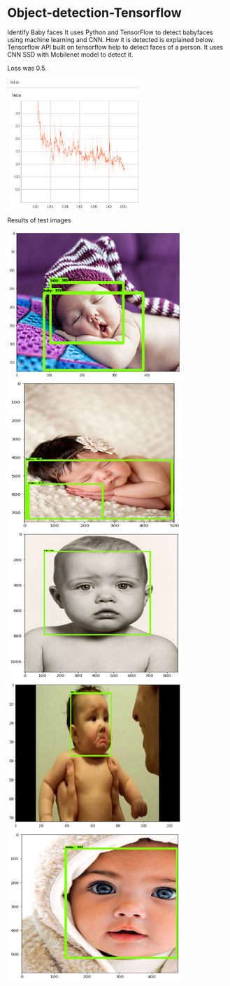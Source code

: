 # Object-detection-Tensorflow
<p>Identify Baby faces 
It uses Python and TensorFlow to detect babyfaces using machine learning and CNN.
How it is detected is explained below. Tensorflow API built on tensorflow help to detect faces of a person. It uses CNN SSD with Mobilenet model to detect it. </p>
<p>Loss was 0.5. </p>

<img src="https://github.com/abhikghosh12/Object-detection-Tensorflow/blob/master/loss%20function.png" width="300"
     height="300" class="center">

<p>Results of test images</p>
<img src="https://github.com/abhikghosh12/Object-detection-Tensorflow/blob/master/index.png" width="400"
     height="341" class="center">
     <img src="https://github.com/abhikghosh12/Object-detection-Tensorflow/blob/master/index2.png" width="400"
     height="341" class="center">
     <img src="https://github.com/abhikghosh12/Object-detection-Tensorflow/blob/master/index3.png" width="400"
     height="341" class="center">
     <img src="https://github.com/abhikghosh12/Object-detection-Tensorflow/blob/master/index4.png" width="400"
     height="341" class="center">
     <img src="https://github.com/abhikghosh12/Object-detection-Tensorflow/blob/master/index5.png" width="400"
     height="341" class="center">

